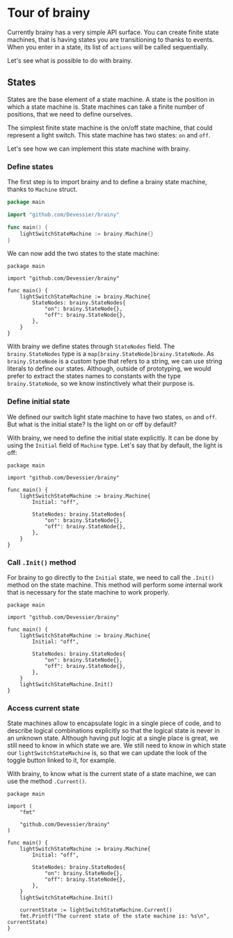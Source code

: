 # Tour of brainy

Currently brainy has a very simple API surface. You can create finite state machines, that is having states you are transitioning to thanks to events. When you enter in a state, its list of `actions` will be called sequentially.

Let's see what is possible to do with brainy.

## States

States are the base element of a state machine. A state is the position in which a state machine is. State machines can take a finite number of positions, that we need to define ourselves.

The simplest finite state machine is the on/off state machine, that could represent a light switch. This state machine has two states: `on` and `off`.

Let's see how we can implement this state machine with brainy.

### Define states

The first step is to import brainy and to define a brainy state machine, thanks to `Machine` struct.

```go
package main

import "github.com/Devessier/brainy"

func main() {
    lightSwitchStateMachine := brainy.Machine{}
}
```

We can now add the two states to the state machine:

```go{7-10}
package main

import "github.com/Devessier/brainy"

func main() {
    lightSwitchStateMachine := brainy.Machine{
        StateNodes: brainy.StateNodes{
            "on": brainy.StateNode{},
            "off": brainy.StateNode{},
        },
    }
}
```

With brainy we define states through `StateNodes` field. The `brainy.StateNodes` type is a `map[brainy.StateNode]brainy.StateNode`. As `brainy.StateNode` is a custom type that refers to a string, we can use string literals to define our states. Although, outside of prototyping, we would prefer to extract the states names to constants with the type `brainy.StateNode`, so we know instinctively what their purpose is.

### Define initial state

We defined our switch light state machine to have two states, `on` and `off`. But what is the initial state? Is the light on or off by default?

With brainy, we need to define the initial state explicitly. It can be done by using the `Initial` field of `Machine` type. Let's say that by default, the light is off:

```go{7-8}
package main

import "github.com/Devessier/brainy"

func main() {
    lightSwitchStateMachine := brainy.Machine{
        Initial: "off",

        StateNodes: brainy.StateNodes{
            "on": brainy.StateNode{},
            "off": brainy.StateNode{},
        },
    }
}
```

### Call `.Init()` method

For brainy to go directly to the `Initial` state, we need to call the `.Init()` method on the state machine. This method will perform some internal work that is necessary for the state machine to work properly.

```go{14}
package main

import "github.com/Devessier/brainy"

func main() {
    lightSwitchStateMachine := brainy.Machine{
        Initial: "off",

        StateNodes: brainy.StateNodes{
            "on": brainy.StateNode{},
            "off": brainy.StateNode{},
        },
    }
    lightSwitchStateMachine.Init()
}
```

### Access current state

State machines allow to encapsulate logic in a single piece of code, and to describe logical combinations explicitly so that the logical state is never in an unknown state. Although having put logic at a single place is great, we still need to know in which state we are. We still need to know in which state our `lightSwitchStateMachine` is, so that we can update the look of the toggle button linked to it, for example.

With brainy, to know what is the current state of a state machine, we can use the method `.Current()`.

```go{19-21}
package main

import (
    "fmt"

    "github.com/Devessier/brainy"
)

func main() {
    lightSwitchStateMachine := brainy.Machine{
        Initial: "off",

        StateNodes: brainy.StateNodes{
            "on": brainy.StateNode{},
            "off": brainy.StateNode{},
        },
    }
    lightSwitchStateMachine.Init()

    currentState := lightSwitchStateMachine.Current()
    fmt.Printf("The current state of the state machine is: %s\n", currentState)
}
```
